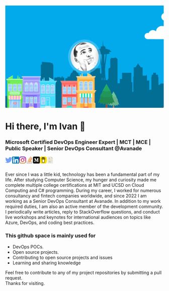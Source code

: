 ![Main](assets/header.gif)

# Hi there, I'm Ivan 👋
### Microsoft Certified DevOps Engineer Expert | MCT | MCE | Public Speaker | Senior DevOps Consultant @Avanade

<a href="https://twitter.com/gtrekter" target="_blank">
  <img align="left" alt="Twitter" width="22px" src="https://raw.githubusercontent.com/GTRekter/GTRekter/master/assets/twitter.svg" />
</a>
<a href="https://www.linkedin.com/in/ivanporta/" target="_blank">
  <img align="left" alt="Twitter" width="22px" src="https://raw.githubusercontent.com/GTRekter/GTRekter/master/assets/linkedin.svg" />
</a>
<a href="https://www.instagram.com/in/ivanporta/" target="_blank">
  <img align="left" alt="Twitter" width="22px" src="https://raw.githubusercontent.com/GTRekter/GTRekter/master/assets/instagram.svg" />
</a>
<a href="https://stackoverflow.com/users/6613232/ivan-porta" target="_blank">
  <img align="left" alt="Twitter" width="22px" src="https://raw.githubusercontent.com/GTRekter/GTRekter/master/assets/stackoverflow.svg" />
</a>
<a href="https://gtrekter.medium.com/" target="_blank">
  <img align="left" alt="Twitter" width="22px" src="https://raw.githubusercontent.com/GTRekter/GTRekter/master/assets/medium.svg" />
</a>
<a href="https://www.buymeacoffee.com/GTRekter/" target="_blank">
  <img align="left" alt="Twitter" width="22px" src="https://raw.githubusercontent.com/GTRekter/GTRekter/master/assets/buymeacoffee.png" />
</a>
<a href="https://ivanporta.net/assets/documents/Resume.pdf" target="_blank">
  <img align="left" alt="Twitter" width="22px" src="https://raw.githubusercontent.com/GTRekter/GTRekter/master/assets/resume.svg" />
</a>
<br/><br/>

Ever since I was a little kid, technology has been a fundamental part of my life. After studying Computer Science, my hunger and curiosity made me complete multiple college certifications at MIT and UCSD on Cloud Computing and C# programming. During my career, I worked for numerous consultancy and fintech companies worldwide, and since 2022 I am working as a Senior DevOps Consultant at Avanade. In addition to my work required duties, I am also an active member of the development community. I periodically write articles, reply to StackOverflow questions, and conduct live workshops and keynotes for international audiences on topics like Azure, DevOps, and coding best practices.

### This github space is mainly used for

- DevOps POCs.
- Open source projects.
- Contributing to open source projects and issues
- Learning and sharing knowledge

Feel free to contribute to any of my project repositories by submitting a pull request.  
Thanks for visiting. 
